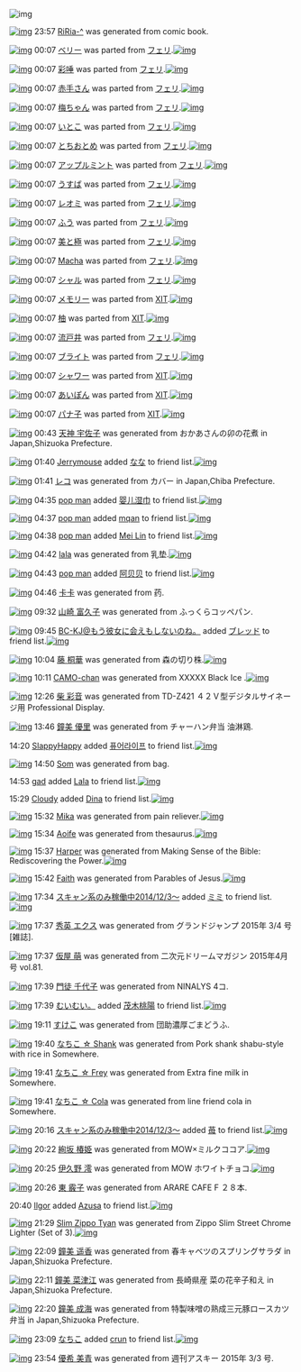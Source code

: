 ![img](http://gdrive-cdn.herokuapp.com/537b65a5bc09f0000721dda7/512px-barcode.png)

[![img](http://www.deviantsart.com/221s8bt.png)](http://www.barcodekanojo.com/kanojo/3192804/RiRia-%5E) 23:57 [RiRia-^](http://www.barcodekanojo.com/kanojo/3192804/RiRia-%5E) was generated from comic book.

[![img](http://www.deviantsart.com/1g6an9n.png)](http://www.barcodekanojo.com/kanojo/2906243/%E3%83%99%E3%83%AA%E3%83%BC) 00:07 [ベリー](http://www.barcodekanojo.com/kanojo/2906243/%E3%83%99%E3%83%AA%E3%83%BC) was parted from [フェリ](http://www.barcodekanojo.com/kanojo/2906243/%E3%83%99%E3%83%AA%E3%83%BC).[![img](http://www.deviantsart.com/2ekpk5a.jpeg)](http://www.barcodekanojo.com/user/12204/%E3%83%95%E3%82%A7%E3%83%AA) 

[![img](http://www.deviantsart.com/1ir1d59.png)](http://www.barcodekanojo.com/kanojo/2485084/%E5%BD%A9%E5%94%BE) 00:07 [彩唾](http://www.barcodekanojo.com/kanojo/2485084/%E5%BD%A9%E5%94%BE) was parted from [フェリ](http://www.barcodekanojo.com/kanojo/2485084/%E5%BD%A9%E5%94%BE).[![img](http://www.deviantsart.com/2ekpk5a.jpeg)](http://www.barcodekanojo.com/user/12204/%E3%83%95%E3%82%A7%E3%83%AA) 

[![img](http://www.deviantsart.com/1segv7u.png)](http://www.barcodekanojo.com/kanojo/2706471/%E8%B5%A4%E6%89%8B%E3%81%95%E3%82%93) 00:07 [赤手さん](http://www.barcodekanojo.com/kanojo/2706471/%E8%B5%A4%E6%89%8B%E3%81%95%E3%82%93) was parted from [フェリ](http://www.barcodekanojo.com/kanojo/2706471/%E8%B5%A4%E6%89%8B%E3%81%95%E3%82%93).[![img](http://www.deviantsart.com/2ekpk5a.jpeg)](http://www.barcodekanojo.com/user/12204/%E3%83%95%E3%82%A7%E3%83%AA) 

[![img](http://www.deviantsart.com/1hsn7ae.png)](http://www.barcodekanojo.com/kanojo/1289528/%E6%A2%85%E3%81%A1%E3%82%83%E3%82%93) 00:07 [梅ちゃん](http://www.barcodekanojo.com/kanojo/1289528/%E6%A2%85%E3%81%A1%E3%82%83%E3%82%93) was parted from [フェリ](http://www.barcodekanojo.com/kanojo/1289528/%E6%A2%85%E3%81%A1%E3%82%83%E3%82%93).[![img](http://www.deviantsart.com/2ekpk5a.jpeg)](http://www.barcodekanojo.com/user/12204/%E3%83%95%E3%82%A7%E3%83%AA) 

[![img](http://www.deviantsart.com/12q8m9l.png)](http://www.barcodekanojo.com/kanojo/41138/%E3%81%84%E3%81%A8%E3%81%93) 00:07 [いとこ](http://www.barcodekanojo.com/kanojo/41138/%E3%81%84%E3%81%A8%E3%81%93) was parted from [フェリ](http://www.barcodekanojo.com/kanojo/41138/%E3%81%84%E3%81%A8%E3%81%93).[![img](http://www.deviantsart.com/2ekpk5a.jpeg)](http://www.barcodekanojo.com/user/12204/%E3%83%95%E3%82%A7%E3%83%AA) 

[![img](http://www.deviantsart.com/215lanu.png)](http://www.barcodekanojo.com/kanojo/484471/%E3%81%A8%E3%81%A1%E3%81%8A%E3%81%A8%E3%82%81) 00:07 [とちおとめ](http://www.barcodekanojo.com/kanojo/484471/%E3%81%A8%E3%81%A1%E3%81%8A%E3%81%A8%E3%82%81) was parted from [フェリ](http://www.barcodekanojo.com/kanojo/484471/%E3%81%A8%E3%81%A1%E3%81%8A%E3%81%A8%E3%82%81).[![img](http://www.deviantsart.com/2ekpk5a.jpeg)](http://www.barcodekanojo.com/user/12204/%E3%83%95%E3%82%A7%E3%83%AA) 

[![img](http://www.deviantsart.com/11j43jp.png)](http://www.barcodekanojo.com/kanojo/68502/%E3%82%A2%E3%83%83%E3%83%97%E3%83%AB%E3%83%9F%E3%83%B3%E3%83%88) 00:07 [アップルミント](http://www.barcodekanojo.com/kanojo/68502/%E3%82%A2%E3%83%83%E3%83%97%E3%83%AB%E3%83%9F%E3%83%B3%E3%83%88) was parted from [フェリ](http://www.barcodekanojo.com/kanojo/68502/%E3%82%A2%E3%83%83%E3%83%97%E3%83%AB%E3%83%9F%E3%83%B3%E3%83%88).[![img](http://www.deviantsart.com/2ekpk5a.jpeg)](http://www.barcodekanojo.com/user/12204/%E3%83%95%E3%82%A7%E3%83%AA) 

[![img](http://www.deviantsart.com/1krvc5j.png)](http://www.barcodekanojo.com/kanojo/1715092/%E3%81%86%E3%81%99%E3%81%B0) 00:07 [うすば](http://www.barcodekanojo.com/kanojo/1715092/%E3%81%86%E3%81%99%E3%81%B0) was parted from [フェリ](http://www.barcodekanojo.com/kanojo/1715092/%E3%81%86%E3%81%99%E3%81%B0).[![img](http://www.deviantsart.com/2ekpk5a.jpeg)](http://www.barcodekanojo.com/user/12204/%E3%83%95%E3%82%A7%E3%83%AA) 

[![img](http://www.deviantsart.com/2997muc.png)](http://www.barcodekanojo.com/kanojo/2078050/%E3%83%AC%E3%82%AA%E3%83%9F) 00:07 [レオミ](http://www.barcodekanojo.com/kanojo/2078050/%E3%83%AC%E3%82%AA%E3%83%9F) was parted from [フェリ](http://www.barcodekanojo.com/kanojo/2078050/%E3%83%AC%E3%82%AA%E3%83%9F).[![img](http://www.deviantsart.com/2ekpk5a.jpeg)](http://www.barcodekanojo.com/user/12204/%E3%83%95%E3%82%A7%E3%83%AA) 

[![img](http://www.deviantsart.com/3t2ar8s.png)](http://www.barcodekanojo.com/kanojo/2105973/%E3%81%B5%E3%81%86) 00:07 [ふう](http://www.barcodekanojo.com/kanojo/2105973/%E3%81%B5%E3%81%86) was parted from [フェリ](http://www.barcodekanojo.com/kanojo/2105973/%E3%81%B5%E3%81%86).[![img](http://www.deviantsart.com/2ekpk5a.jpeg)](http://www.barcodekanojo.com/user/12204/%E3%83%95%E3%82%A7%E3%83%AA) 

[![img](http://www.deviantsart.com/3ls3c22.png)](http://www.barcodekanojo.com/kanojo/2205887/%E7%BE%8E%E3%81%A8%E6%A5%B5) 00:07 [美と極](http://www.barcodekanojo.com/kanojo/2205887/%E7%BE%8E%E3%81%A8%E6%A5%B5) was parted from [フェリ](http://www.barcodekanojo.com/kanojo/2205887/%E7%BE%8E%E3%81%A8%E6%A5%B5).[![img](http://www.deviantsart.com/2ekpk5a.jpeg)](http://www.barcodekanojo.com/user/12204/%E3%83%95%E3%82%A7%E3%83%AA) 

[![img](http://www.deviantsart.com/3g1uj85.png)](http://www.barcodekanojo.com/kanojo/2927894/Macha) 00:07 [Macha](http://www.barcodekanojo.com/kanojo/2927894/Macha) was parted from [フェリ](http://www.barcodekanojo.com/kanojo/2927894/Macha).[![img](http://www.deviantsart.com/2ekpk5a.jpeg)](http://www.barcodekanojo.com/user/12204/%E3%83%95%E3%82%A7%E3%83%AA) 

[![img](http://www.deviantsart.com/3of8ouv.png)](http://www.barcodekanojo.com/kanojo/2329049/%E3%82%B7%E3%83%A3%E3%83%AB) 00:07 [シャル](http://www.barcodekanojo.com/kanojo/2329049/%E3%82%B7%E3%83%A3%E3%83%AB) was parted from [フェリ](http://www.barcodekanojo.com/kanojo/2329049/%E3%82%B7%E3%83%A3%E3%83%AB).[![img](http://www.deviantsart.com/2ekpk5a.jpeg)](http://www.barcodekanojo.com/user/12204/%E3%83%95%E3%82%A7%E3%83%AA) 

[![img](http://www.deviantsart.com/38ao0t4.png)](http://www.barcodekanojo.com/kanojo/1671108/%E3%83%A1%E3%83%A2%E3%83%AA%E3%83%BC) 00:07 [メモリー](http://www.barcodekanojo.com/kanojo/1671108/%E3%83%A1%E3%83%A2%E3%83%AA%E3%83%BC) was parted from [XIT](http://www.barcodekanojo.com/kanojo/1671108/%E3%83%A1%E3%83%A2%E3%83%AA%E3%83%BC).[![img](http://www.deviantsart.com/815jg6.jpeg)](http://www.barcodekanojo.com/user/209348/XIT) 

[![img](http://www.deviantsart.com/2r52f97.png)](http://www.barcodekanojo.com/kanojo/2291684/%E6%9F%9A) 00:07 [柚](http://www.barcodekanojo.com/kanojo/2291684/%E6%9F%9A) was parted from [XIT](http://www.barcodekanojo.com/kanojo/2291684/%E6%9F%9A).[![img](http://www.deviantsart.com/815jg6.jpeg)](http://www.barcodekanojo.com/user/209348/XIT) 

[![img](http://www.deviantsart.com/mrq511.png)](http://www.barcodekanojo.com/kanojo/2341150/%E6%B5%81%E6%88%B8%E4%BA%95) 00:07 [流戸井](http://www.barcodekanojo.com/kanojo/2341150/%E6%B5%81%E6%88%B8%E4%BA%95) was parted from [フェリ](http://www.barcodekanojo.com/kanojo/2341150/%E6%B5%81%E6%88%B8%E4%BA%95).[![img](http://www.deviantsart.com/2ekpk5a.jpeg)](http://www.barcodekanojo.com/user/12204/%E3%83%95%E3%82%A7%E3%83%AA) 

[![img](http://www.deviantsart.com/2hlda36.png)](http://www.barcodekanojo.com/kanojo/559576/%E3%83%96%E3%83%A9%E3%82%A4%E3%83%88) 00:07 [ブライト](http://www.barcodekanojo.com/kanojo/559576/%E3%83%96%E3%83%A9%E3%82%A4%E3%83%88) was parted from [フェリ](http://www.barcodekanojo.com/kanojo/559576/%E3%83%96%E3%83%A9%E3%82%A4%E3%83%88).[![img](http://www.deviantsart.com/2ekpk5a.jpeg)](http://www.barcodekanojo.com/user/12204/%E3%83%95%E3%82%A7%E3%83%AA) 

[![img](http://www.deviantsart.com/c1grdf.png)](http://www.barcodekanojo.com/kanojo/1325671/%E3%82%B7%E3%83%A3%E3%83%AF%E3%83%BC) 00:07 [シャワー](http://www.barcodekanojo.com/kanojo/1325671/%E3%82%B7%E3%83%A3%E3%83%AF%E3%83%BC) was parted from [XIT](http://www.barcodekanojo.com/kanojo/1325671/%E3%82%B7%E3%83%A3%E3%83%AF%E3%83%BC).[![img](http://www.deviantsart.com/815jg6.jpeg)](http://www.barcodekanojo.com/user/209348/XIT) 

[![img](http://www.deviantsart.com/3u19stv.png)](http://www.barcodekanojo.com/kanojo/2525685/%E3%81%82%E3%81%84%E3%81%BD%E3%82%93) 00:07 [あいぽん](http://www.barcodekanojo.com/kanojo/2525685/%E3%81%82%E3%81%84%E3%81%BD%E3%82%93) was parted from [XIT](http://www.barcodekanojo.com/kanojo/2525685/%E3%81%82%E3%81%84%E3%81%BD%E3%82%93).[![img](http://www.deviantsart.com/815jg6.jpeg)](http://www.barcodekanojo.com/user/209348/XIT) 

[![img](http://www.deviantsart.com/3e82rr7.png)](http://www.barcodekanojo.com/kanojo/1765023/%E3%83%91%E3%83%8A%E5%AD%90) 00:07 [パナ子](http://www.barcodekanojo.com/kanojo/1765023/%E3%83%91%E3%83%8A%E5%AD%90) was parted from [XIT](http://www.barcodekanojo.com/kanojo/1765023/%E3%83%91%E3%83%8A%E5%AD%90).[![img](http://www.deviantsart.com/815jg6.jpeg)](http://www.barcodekanojo.com/user/209348/XIT) 

[![img](http://www.deviantsart.com/2m3f63r.png)](http://www.barcodekanojo.com/kanojo/3192805/%E5%A4%A9%E7%A5%9E%20%E5%AE%87%E4%BD%90%E5%AD%90) 00:43 [天神 宇佐子](http://www.barcodekanojo.com/kanojo/3192805/%E5%A4%A9%E7%A5%9E%20%E5%AE%87%E4%BD%90%E5%AD%90) was generated from おかあさんの卯の花煮 in Japan,Shizuoka Prefecture.

[![img](http://www.deviantsart.com/3v33gp3.jpeg)](http://www.barcodekanojo.com/user/245002/Jerrymouse) 01:40 [Jerrymouse](http://www.barcodekanojo.com/user/245002/Jerrymouse) added [なな](http://www.barcodekanojo.com/kanojo/13278/%E3%81%AA%E3%81%AA) to friend list.[![img](http://www.deviantsart.com/189n8i4.png)](http://www.barcodekanojo.com/kanojo/13278/%E3%81%AA%E3%81%AA) 

[![img](http://www.deviantsart.com/1oshv0q.png)](http://www.barcodekanojo.com/kanojo/3192806/%E3%83%AC%E3%82%B3) 01:41 [レコ](http://www.barcodekanojo.com/kanojo/3192806/%E3%83%AC%E3%82%B3) was generated from カバー in Japan,Chiba Prefecture.

[![img](http://www.deviantsart.com/rg5lu5.jpeg)](http://www.barcodekanojo.com/user/500231/pop%20man) 04:35 [pop man](http://www.barcodekanojo.com/user/500231/pop%20man) added [婴儿湿巾](http://www.barcodekanojo.com/kanojo/2195652/%E5%A9%B4%E5%84%BF%E6%B9%BF%E5%B7%BE) to friend list.[![img](http://www.deviantsart.com/2isvknq.png)](http://www.barcodekanojo.com/kanojo/2195652/%E5%A9%B4%E5%84%BF%E6%B9%BF%E5%B7%BE) 

[![img](http://www.deviantsart.com/rg5lu5.jpeg)](http://www.barcodekanojo.com/user/500231/pop%20man) 04:37 [pop man](http://www.barcodekanojo.com/user/500231/pop%20man) added [mqan](http://www.barcodekanojo.com/kanojo/2718180/mqan) to friend list.[![img](http://www.deviantsart.com/1ampe3p.png)](http://www.barcodekanojo.com/kanojo/2718180/mqan) 

[![img](http://www.deviantsart.com/rg5lu5.jpeg)](http://www.barcodekanojo.com/user/500231/pop%20man) 04:38 [pop man](http://www.barcodekanojo.com/user/500231/pop%20man) added [Mei Lin](http://www.barcodekanojo.com/kanojo/1223143/Mei%20Lin) to friend list.[![img](http://www.deviantsart.com/2uhevea.png)](http://www.barcodekanojo.com/kanojo/1223143/Mei%20Lin) 

[![img](http://www.deviantsart.com/14qumau.png)](http://www.barcodekanojo.com/kanojo/3192807/lala) 04:42 [lala](http://www.barcodekanojo.com/kanojo/3192807/lala) was generated from 乳垫.[![img](http://www.deviantsart.com/3k8cerr.jpeg)](http://www.barcodekanojo.com/product_images/barcode/6018308/1424288522/%E4%B9%B3%E5%9E%AB.jpg) 

[![img](http://www.deviantsart.com/rg5lu5.jpeg)](http://www.barcodekanojo.com/user/500231/pop%20man) 04:43 [pop man](http://www.barcodekanojo.com/user/500231/pop%20man) added [阿贝贝](http://www.barcodekanojo.com/kanojo/1764873/%E9%98%BF%E8%B4%9D%E8%B4%9D) to friend list.[![img](http://www.deviantsart.com/1c113ig.png)](http://www.barcodekanojo.com/kanojo/1764873/%E9%98%BF%E8%B4%9D%E8%B4%9D) 

[![img](http://www.deviantsart.com/10ha0nc.png)](http://www.barcodekanojo.com/kanojo/3192808/%E5%8D%A1%E5%8D%A1) 04:46 [卡卡](http://www.barcodekanojo.com/kanojo/3192808/%E5%8D%A1%E5%8D%A1) was generated from 药.

[![img](http://www.deviantsart.com/2iqae29.png)](http://www.barcodekanojo.com/kanojo/3192809/%E5%B1%B1%E5%B4%8E%20%E5%AF%8C%E4%B9%85%E5%AD%90) 09:32 [山崎 富久子](http://www.barcodekanojo.com/kanojo/3192809/%E5%B1%B1%E5%B4%8E%20%E5%AF%8C%E4%B9%85%E5%AD%90) was generated from ふっくらコッペパン.

[![img](http://www.deviantsart.com/2l905sv.jpeg)](http://www.barcodekanojo.com/user/276669/BC-KJ%40%E3%82%82%E3%81%86%E5%BD%BC%E5%A5%B3%E3%81%AB%E4%BC%9A%E3%81%88%E3%82%82%E3%81%97%E3%81%AA%E3%81%84%E3%81%AE%E3%81%AD%E3%80%82) 09:45 [BC-KJ@もう彼女に会えもしないのね。](http://www.barcodekanojo.com/user/276669/BC-KJ%40%E3%82%82%E3%81%86%E5%BD%BC%E5%A5%B3%E3%81%AB%E4%BC%9A%E3%81%88%E3%82%82%E3%81%97%E3%81%AA%E3%81%84%E3%81%AE%E3%81%AD%E3%80%82) added [ブレッド](http://www.barcodekanojo.com/kanojo/18304/%E3%83%96%E3%83%AC%E3%83%83%E3%83%89) to friend list.[![img](http://www.deviantsart.com/kc6ci7.png)](http://www.barcodekanojo.com/kanojo/18304/%E3%83%96%E3%83%AC%E3%83%83%E3%83%89) 

[![img](http://www.deviantsart.com/2peaqb9.png)](http://www.barcodekanojo.com/kanojo/3192810/%E8%97%A4%20%E6%A1%90%E8%8F%AF) 10:04 [藤 桐華](http://www.barcodekanojo.com/kanojo/3192810/%E8%97%A4%20%E6%A1%90%E8%8F%AF) was generated from 森の切り株.[![img](http://www.deviantsart.com/1iao5nj.jpeg)](http://www.barcodekanojo.com/product_images/barcode/3714522/1331434230/50x50x,PE6,PA3,PAE,PE3,P81,PAE,PE5,P88,P87,PE3,P82,P8A,PE6,PA0,PAA.jpg,qw=88,ah=88.pagespeed.ic.De_DALkquN.jpg) 

[![img](http://www.deviantsart.com/2nnl0u2.png)](http://www.barcodekanojo.com/kanojo/3192811/CAMO-chan) 10:11 [CAMO-chan](http://www.barcodekanojo.com/kanojo/3192811/CAMO-chan) was generated from XXXXX Black Ice .[![img](http://www.deviantsart.com/1akt5js.jpeg)](http://www.barcodekanojo.com/product_images/barcode/6018313/1424308220/XXXXX%20Black%20Ice%20.jpg) 

[![img](http://www.deviantsart.com/sd9afa.png)](http://www.barcodekanojo.com/kanojo/3192812/%E6%9F%B4%20%E5%BD%A9%E9%9F%B3) 12:26 [柴 彩音](http://www.barcodekanojo.com/kanojo/3192812/%E6%9F%B4%20%E5%BD%A9%E9%9F%B3) was generated from TD-Z421 ４２Ｖ型デジタルサイネージ用 Professional Display.

[![img](http://www.deviantsart.com/1r39amp.png)](http://www.barcodekanojo.com/kanojo/3192813/%E9%90%98%E7%BE%8E%20%E5%84%AA%E9%87%8C) 13:46 [鐘美 優里](http://www.barcodekanojo.com/kanojo/3192813/%E9%90%98%E7%BE%8E%20%E5%84%AA%E9%87%8C) was generated from チャーハン弁当 油淋鶏.

14:20 [SlappyHappy](http://www.barcodekanojo.com/user/500236/SlappyHappy) added [퓨어라이프](http://www.barcodekanojo.com/kanojo/2962543/%ED%93%A8%EC%96%B4%EB%9D%BC%EC%9D%B4%ED%94%84) to friend list.[![img](http://www.deviantsart.com/1bchmu.png)](http://www.barcodekanojo.com/kanojo/2962543/%ED%93%A8%EC%96%B4%EB%9D%BC%EC%9D%B4%ED%94%84) 

[![img](http://www.deviantsart.com/q871nv.png)](http://www.barcodekanojo.com/kanojo/3192814/Som) 14:50 [Som](http://www.barcodekanojo.com/kanojo/3192814/Som) was generated from bag.

14:53 [gad](http://www.barcodekanojo.com/user/500237/gad) added [Lala](http://www.barcodekanojo.com/kanojo/2231677/Lala) to friend list.[![img](http://www.deviantsart.com/33ubo0g.png)](http://www.barcodekanojo.com/kanojo/2231677/Lala) 

15:29 [Cloudy](http://www.barcodekanojo.com/user/500238/Cloudy) added [Dina](http://www.barcodekanojo.com/kanojo/2599523/Dina) to friend list.[![img](http://www.deviantsart.com/1ndc0vn.png)](http://www.barcodekanojo.com/kanojo/2599523/Dina) 

[![img](http://www.deviantsart.com/2ala8pn.png)](http://www.barcodekanojo.com/kanojo/3192815/Mika) 15:32 [Mika](http://www.barcodekanojo.com/kanojo/3192815/Mika) was generated from pain reliever.[![img](http://www.deviantsart.com/2flru8o.jpeg)](http://www.barcodekanojo.com/product_images/barcode/6018320/1424327469/pain%20reliever.jpg) 

[![img](http://www.deviantsart.com/1jes5a1.png)](http://www.barcodekanojo.com/kanojo/3192816/Aoife) 15:34 [Aoife](http://www.barcodekanojo.com/kanojo/3192816/Aoife) was generated from thesaurus.[![img](http://www.deviantsart.com/29thmo6.jpeg)](http://www.barcodekanojo.com/product_images/barcode/6018321/1424327640/50x50xthesaurus.jpg,qw=88,ah=88.pagespeed.ic.CAyB-EX5s1.jpg) 

[![img](http://www.deviantsart.com/2frcf2g.png)](http://www.barcodekanojo.com/kanojo/3192817/Harper) 15:37 [Harper](http://www.barcodekanojo.com/kanojo/3192817/Harper) was generated from Making Sense of the Bible: Rediscovering the Power.[![img](http://www.deviantsart.com/1og9vr1.jpeg)](http://www.barcodekanojo.com/product_images/barcode/6018322/1424327781/Making%20Sense%20of%20the%20Bible%3A%20Rediscovering%20the%20Power.jpg) 

[![img](http://www.deviantsart.com/2l0f9bt.png)](http://www.barcodekanojo.com/kanojo/3192818/Faith) 15:42 [Faith](http://www.barcodekanojo.com/kanojo/3192818/Faith) was generated from Parables of Jesus.[![img](http://www.deviantsart.com/25qa8a1.jpeg)](http://www.barcodekanojo.com/product_images/barcode/6018323/1424328078/50x50xParables,P20of,P20Jesus.jpg,qw=88,ah=88.pagespeed.ic.sx45W-URhI.jpg) 

[![img](http://www.deviantsart.com/99ugn1.jpeg)](http://www.barcodekanojo.com/user/6029/%E3%82%B9%E3%82%AD%E3%83%A3%E3%83%B3%E7%B3%BB%E3%81%AE%E3%81%BF%E7%A8%BC%E5%83%8D%E4%B8%AD2014%2F12%2F3%EF%BD%9E) 17:34 [スキャン系のみ稼働中2014/12/3～](http://www.barcodekanojo.com/user/6029/%E3%82%B9%E3%82%AD%E3%83%A3%E3%83%B3%E7%B3%BB%E3%81%AE%E3%81%BF%E7%A8%BC%E5%83%8D%E4%B8%AD2014%2F12%2F3%EF%BD%9E) added [ミミ](http://www.barcodekanojo.com/kanojo/1981457/%E3%83%9F%E3%83%9F) to friend list.[![img](http://www.deviantsart.com/1v0qof1.png)](http://www.barcodekanojo.com/kanojo/1981457/%E3%83%9F%E3%83%9F) 

[![img](http://www.deviantsart.com/3apslmq.png)](http://www.barcodekanojo.com/kanojo/3192819/%E7%A7%80%E8%8B%B1%20%E3%82%A8%E3%82%AF%E3%82%B9) 17:37 [秀英 エクス](http://www.barcodekanojo.com/kanojo/3192819/%E7%A7%80%E8%8B%B1%20%E3%82%A8%E3%82%AF%E3%82%B9) was generated from グランドジャンプ 2015年 3/4 号 [雑誌].

[![img](http://www.deviantsart.com/2mcoik1.png)](http://www.barcodekanojo.com/kanojo/3192820/%E4%BB%AE%E5%B1%8B%20%E8%90%8C) 17:37 [仮屋 萌](http://www.barcodekanojo.com/kanojo/3192820/%E4%BB%AE%E5%B1%8B%20%E8%90%8C) was generated from 二次元ドリームマガジン 2015年4月号 vol.81.

[![img](http://www.deviantsart.com/162koum.png)](http://www.barcodekanojo.com/kanojo/3192821/%E9%96%80%E5%BE%92%20%E5%8D%83%E4%BB%A3%E5%AD%90) 17:39 [門徒 千代子](http://www.barcodekanojo.com/kanojo/3192821/%E9%96%80%E5%BE%92%20%E5%8D%83%E4%BB%A3%E5%AD%90) was generated from NINALYS 4コ.

[![img](http://www.deviantsart.com/1cgmioj.jpeg)](http://www.barcodekanojo.com/user/2676/%E3%82%80%E3%81%84%E3%82%80%E3%81%84%E3%80%82) 17:39 [むいむい。](http://www.barcodekanojo.com/user/2676/%E3%82%80%E3%81%84%E3%82%80%E3%81%84%E3%80%82) added [茂木桃陽](http://www.barcodekanojo.com/kanojo/2937906/%E8%8C%82%E6%9C%A8%E6%A1%83%E9%99%BD) to friend list.[![img](http://www.deviantsart.com/tjfv78.png)](http://www.barcodekanojo.com/kanojo/2937906/%E8%8C%82%E6%9C%A8%E6%A1%83%E9%99%BD) 

[![img](http://www.deviantsart.com/28i0t8j.png)](http://www.barcodekanojo.com/kanojo/3192822/%E3%81%99%E3%81%91%E3%81%93) 19:11 [すけこ](http://www.barcodekanojo.com/kanojo/3192822/%E3%81%99%E3%81%91%E3%81%93) was generated from 団助濃厚ごまどうふ.

[![img](http://www.deviantsart.com/s55djd.png)](http://www.barcodekanojo.com/kanojo/3192823/%E3%81%AA%E3%81%A1%E3%81%93%20%E2%98%86%20Shank) 19:40 [なちこ ☆ Shank](http://www.barcodekanojo.com/kanojo/3192823/%E3%81%AA%E3%81%A1%E3%81%93%20%E2%98%86%20Shank) was generated from Pork shank shabu-style with rice in Somewhere.

[![img](http://www.deviantsart.com/vca4j8.png)](http://www.barcodekanojo.com/kanojo/3192824/%E3%81%AA%E3%81%A1%E3%81%93%20%E2%98%86%20Frey) 19:41 [なちこ ☆ Frey](http://www.barcodekanojo.com/kanojo/3192824/%E3%81%AA%E3%81%A1%E3%81%93%20%E2%98%86%20Frey) was generated from Extra fine milk in Somewhere.

[![img](http://www.deviantsart.com/2r7kfih.png)](http://www.barcodekanojo.com/kanojo/3192825/%E3%81%AA%E3%81%A1%E3%81%93%20%E2%98%86%20Cola) 19:41 [なちこ ☆ Cola](http://www.barcodekanojo.com/kanojo/3192825/%E3%81%AA%E3%81%A1%E3%81%93%20%E2%98%86%20Cola) was generated from line friend cola  in Somewhere.

[![img](http://www.deviantsart.com/99ugn1.jpeg)](http://www.barcodekanojo.com/user/6029/%E3%82%B9%E3%82%AD%E3%83%A3%E3%83%B3%E7%B3%BB%E3%81%AE%E3%81%BF%E7%A8%BC%E5%83%8D%E4%B8%AD2014%2F12%2F3%EF%BD%9E) 20:16 [スキャン系のみ稼働中2014/12/3～](http://www.barcodekanojo.com/user/6029/%E3%82%B9%E3%82%AD%E3%83%A3%E3%83%B3%E7%B3%BB%E3%81%AE%E3%81%BF%E7%A8%BC%E5%83%8D%E4%B8%AD2014%2F12%2F3%EF%BD%9E) added [苺](http://www.barcodekanojo.com/kanojo/1992450/%E8%8B%BA) to friend list.[![img](http://www.deviantsart.com/26jtmu.png)](http://www.barcodekanojo.com/kanojo/1992450/%E8%8B%BA) 

[![img](http://www.deviantsart.com/3ruujn0.png)](http://www.barcodekanojo.com/kanojo/3192826/%E7%B5%A2%E5%9D%82%20%E6%A4%BF%E5%A7%AB) 20:22 [絢坂 椿姫](http://www.barcodekanojo.com/kanojo/3192826/%E7%B5%A2%E5%9D%82%20%E6%A4%BF%E5%A7%AB) was generated from MOW×ミルクココア.[![img](http://www.deviantsart.com/10j2dab.jpeg)](http://www.barcodekanojo.com/product_images/barcode/6018334/1424344895/MOW%C3%97%E3%83%9F%E3%83%AB%E3%82%AF%E3%82%B3%E3%82%B3%E3%82%A2.jpg) 

[![img](http://www.deviantsart.com/360r1do.png)](http://www.barcodekanojo.com/kanojo/3192827/%E4%BC%8A%E4%B9%85%E9%87%8E%20%E6%BE%AA) 20:25 [伊久野 澪](http://www.barcodekanojo.com/kanojo/3192827/%E4%BC%8A%E4%B9%85%E9%87%8E%20%E6%BE%AA) was generated from MOW ホワイトチョコ.[![img](http://www.deviantsart.com/fgmv5p.jpeg)](http://www.barcodekanojo.com/product_images/barcode/6018335/1424345069/MOW%20%E3%83%9B%E3%83%AF%E3%82%A4%E3%83%88%E3%83%81%E3%83%A7%E3%82%B3.jpg) 

[![img](http://www.deviantsart.com/292ncrf.png)](http://www.barcodekanojo.com/kanojo/3192828/%E6%9D%B1%20%E9%9C%B0%E5%AD%90) 20:26 [東 霰子](http://www.barcodekanojo.com/kanojo/3192828/%E6%9D%B1%20%E9%9C%B0%E5%AD%90) was generated from ARARE CAFE  F ２８本.

20:40 [Ilgor](http://www.barcodekanojo.com/user/477666/Ilgor) added [Azusa](http://www.barcodekanojo.com/kanojo/2782013/Azusa) to friend list.[![img](http://www.deviantsart.com/2opm684.png)](http://www.barcodekanojo.com/kanojo/2782013/Azusa) 

[![img](http://www.deviantsart.com/2qdf91f.png)](http://www.barcodekanojo.com/kanojo/3192829/Slim%20Zippo%20Tyan) 21:29 [Slim Zippo Tyan](http://www.barcodekanojo.com/kanojo/3192829/Slim%20Zippo%20Tyan) was generated from Zippo Slim Street Chrome Lighter (Set of 3).[![img](http://www.deviantsart.com/2kvjvrm.jpeg)](http://www.barcodekanojo.com/product_images/barcode/6018338/1424348914/Zippo%20Slim%20Street%20Chrome%20Lighter%20%28Set%20of%203%29.jpg) 

[![img](http://www.deviantsart.com/1ihbus7.png)](http://www.barcodekanojo.com/kanojo/3192830/%E9%90%98%E7%BE%8E%20%E9%81%A5%E9%A6%99) 22:09 [鐘美 遥香](http://www.barcodekanojo.com/kanojo/3192830/%E9%90%98%E7%BE%8E%20%E9%81%A5%E9%A6%99) was generated from 春キャベツのスプリングサラダ in Japan,Shizuoka Prefecture.

[![img](http://www.deviantsart.com/1imk1hl.png)](http://www.barcodekanojo.com/kanojo/3192831/%E9%90%98%E7%BE%8E%20%E8%8F%9C%E6%B4%A5%E6%B1%9F) 22:11 [鐘美 菜津江](http://www.barcodekanojo.com/kanojo/3192831/%E9%90%98%E7%BE%8E%20%E8%8F%9C%E6%B4%A5%E6%B1%9F) was generated from 長崎県産 菜の花辛子和え in Japan,Shizuoka Prefecture.

[![img](http://www.deviantsart.com/gtv2nk.png)](http://www.barcodekanojo.com/kanojo/3192832/%E9%90%98%E7%BE%8E%20%E6%88%90%E6%B5%B7) 22:20 [鐘美 成海](http://www.barcodekanojo.com/kanojo/3192832/%E9%90%98%E7%BE%8E%20%E6%88%90%E6%B5%B7) was generated from 特製味噌の熟成三元豚ロースカツ弁当 in Japan,Shizuoka Prefecture.

[![img](http://www.deviantsart.com/1lb4fit.jpeg)](http://www.barcodekanojo.com/user/314581/%E3%81%AA%E3%81%A1%E3%81%93) 23:09 [なちこ](http://www.barcodekanojo.com/user/314581/%E3%81%AA%E3%81%A1%E3%81%93) added [crun](http://www.barcodekanojo.com/kanojo/2740834/crun) to friend list.[![img](http://www.deviantsart.com/33kaau4.png)](http://www.barcodekanojo.com/kanojo/2740834/crun) 

[![img](http://www.deviantsart.com/2u13qa6.png)](http://www.barcodekanojo.com/kanojo/3192833/%E5%84%AA%E5%B8%8C%20%E7%BE%8E%E9%9D%92) 23:54 [優希 美青](http://www.barcodekanojo.com/kanojo/3192833/%E5%84%AA%E5%B8%8C%20%E7%BE%8E%E9%9D%92) was generated from 週刊アスキー 2015年 3/3 号.

